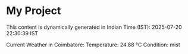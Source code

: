 # My Project

This content is dynamically generated in Indian Time (IST): 2025-07-20 22:30:39 IST


Current Weather in Coimbatore:
Temperature: 24.88 °C
Condition: mist
